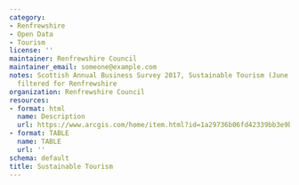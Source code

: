 ```yaml
---
category:
- Renfrewshire
- Open Data
- Tourism
license: ''
maintainer: Renfrewshire Council
maintainer_email: someone@example.com
notes: Scottish Annual Business Survey 2017, Sustainable Tourism (June 2019 release)-
  filtered for Renfrewshire
organization: Renfrewshire Council
resources:
- format: html
  name: Description
  url: https://www.arcgis.com/home/item.html?id=1a29736b06fd42339bb3e9bac85d0bf3
- format: TABLE
  name: TABLE
  url: ''
schema: default
title: Sustainable Tourism
---
```


